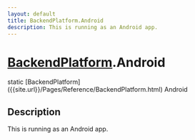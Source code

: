 ```yaml
---
layout: default
title: BackendPlatform.Android
description: This is running as an Android app.
---
```

# [BackendPlatform]({{site.url}}/Pages/Reference/BackendPlatform.html).Android

<div class='signature' markdown='1'>
static [BackendPlatform]({{site.url}}/Pages/Reference/BackendPlatform.html) Android
</div>

## Description
This is running as an Android app.

